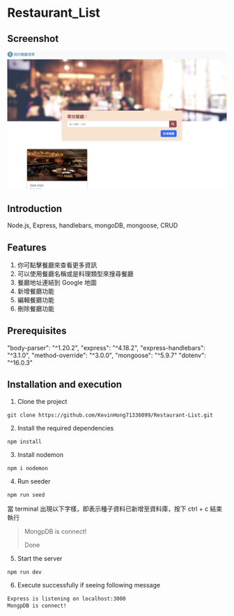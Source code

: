 # Restaurant_List


## Screenshot
![screenshot](https://github.com/KenYuChang/Restaurant_List/blob/main/public/image/%E6%88%AA%E5%9C%96%202023-03-29%20%E4%B8%8B%E5%8D%883.59.12.png)


## Introduction
Node.js, Express, handlebars, mongoDB, mongoose, CRUD

## Features

1. 你可點擊餐廳來查看更多資訊
2. 可以使用餐廳名稱或是料理類型來搜尋餐廳
3. 餐廳地址連結到 Google 地圖
4. 新增餐廳功能
5. 編輯餐廳功能
6. 刪除餐廳功能

## Prerequisites

 "body-parser": "^1.20.2",
 "express": "^4.18.2",
 "express-handlebars": "^3.1.0",
 "method-override": "^3.0.0",
 "mongoose": "^5.9.7"
 "dotenv": "^16.0.3"
      

## Installation and execution

1. Clone the project

```
git clone https://github.com/KevinHong71336099/Restaurant-List.git
```

2. Install the required dependencies

```
npm install
```

3. Install nodemon

```
npm i nodemon
```

4. Run seeder

```
npm run seed
```

當 terminal 出現以下字樣，即表示種子資料已新增至資料庫，按下 ctrl + c 結束執行

> MongpDB is connect!
>
> Done

5. Start the server

```
npm run dev
```

6. Execute successfully if seeing following message

```
Express is listening on localhost:3000
MongpDB is connect!
```
